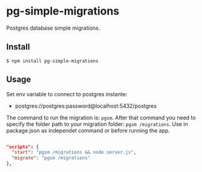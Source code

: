 # pg-simple-migrations

Postgres database simple migrations.

## Install

```
$ npm install pg-simple-migrations
```

## Usage
Set env variable to connect to postgres instante:
- postgres://postgres:password@localhost:5432/postgres

The command to run the migration is: ``pgsm``. After that command you need to specify the folder path to your migration folder: ``pgsm /migrations``. Use in package.json as independet command or before running the app.

```json

"scripts": {
  "start": "pgsm /migrations && node server.js",
  "migrate": "pgsm /migrations"
},

```
